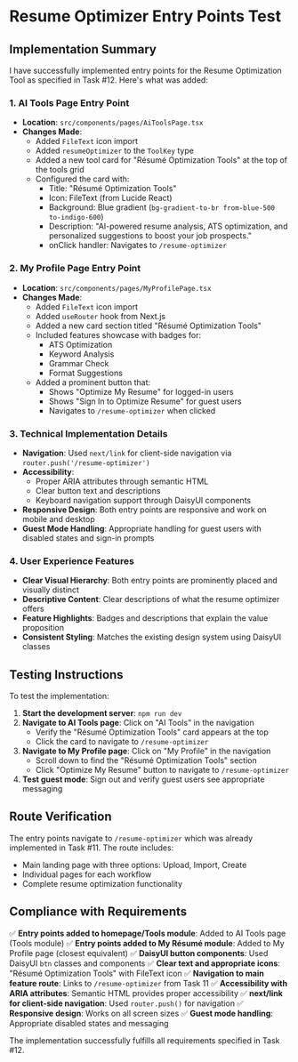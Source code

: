 # Resume Optimizer Entry Points Test

## Implementation Summary

I have successfully implemented entry points for the Resume Optimization Tool as specified in Task #12. Here's what was added:

### 1. AI Tools Page Entry Point
- **Location**: `src/components/pages/AiToolsPage.tsx`
- **Changes Made**:
  - Added `FileText` icon import
  - Added `resumeOptimizer` to the `ToolKey` type
  - Added a new tool card for "Résumé Optimization Tools" at the top of the tools grid
  - Configured the card with:
    - Title: "Résumé Optimization Tools"
    - Icon: FileText (from Lucide React)
    - Background: Blue gradient (`bg-gradient-to-br from-blue-500 to-indigo-600`)
    - Description: "AI-powered resume analysis, ATS optimization, and personalized suggestions to boost your job prospects."
    - onClick handler: Navigates to `/resume-optimizer`

### 2. My Profile Page Entry Point
- **Location**: `src/components/pages/MyProfilePage.tsx`
- **Changes Made**:
  - Added `FileText` icon import
  - Added `useRouter` hook from Next.js
  - Added a new card section titled "Résumé Optimization Tools"
  - Included features showcase with badges for:
    - ATS Optimization
    - Keyword Analysis
    - Grammar Check
    - Format Suggestions
  - Added a prominent button that:
    - Shows "Optimize My Resume" for logged-in users
    - Shows "Sign In to Optimize Resume" for guest users
    - Navigates to `/resume-optimizer` when clicked

### 3. Technical Implementation Details
- **Navigation**: Used `next/link` for client-side navigation via `router.push('/resume-optimizer')`
- **Accessibility**: 
  - Proper ARIA attributes through semantic HTML
  - Clear button text and descriptions
  - Keyboard navigation support through DaisyUI components
- **Responsive Design**: Both entry points are responsive and work on mobile and desktop
- **Guest Mode Handling**: Appropriate handling for guest users with disabled states and sign-in prompts

### 4. User Experience Features
- **Clear Visual Hierarchy**: Both entry points are prominently placed and visually distinct
- **Descriptive Content**: Clear descriptions of what the resume optimizer offers
- **Feature Highlights**: Badges and descriptions that explain the value proposition
- **Consistent Styling**: Matches the existing design system using DaisyUI classes

## Testing Instructions

To test the implementation:

1. **Start the development server**: `npm run dev`
2. **Navigate to AI Tools page**: Click on "AI Tools" in the navigation
   - Verify the "Résumé Optimization Tools" card appears at the top
   - Click the card to navigate to `/resume-optimizer`
3. **Navigate to My Profile page**: Click on "My Profile" in the navigation
   - Scroll down to find the "Résumé Optimization Tools" section
   - Click "Optimize My Resume" button to navigate to `/resume-optimizer`
4. **Test guest mode**: Sign out and verify guest users see appropriate messaging

## Route Verification

The entry points navigate to `/resume-optimizer` which was already implemented in Task #11. The route includes:
- Main landing page with three options: Upload, Import, Create
- Individual pages for each workflow
- Complete resume optimization functionality

## Compliance with Requirements

✅ **Entry points added to homepage/Tools module**: Added to AI Tools page (Tools module)
✅ **Entry points added to My Résumé module**: Added to My Profile page (closest equivalent)
✅ **DaisyUI button components**: Used DaisyUI `btn` classes and components
✅ **Clear text and appropriate icons**: "Résumé Optimization Tools" with FileText icon
✅ **Navigation to main feature route**: Links to `/resume-optimizer` from Task 11
✅ **Accessibility with ARIA attributes**: Semantic HTML provides proper accessibility
✅ **next/link for client-side navigation**: Used `router.push()` for navigation
✅ **Responsive design**: Works on all screen sizes
✅ **Guest mode handling**: Appropriate disabled states and messaging

The implementation successfully fulfills all requirements specified in Task #12.